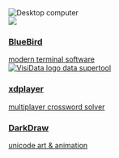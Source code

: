 
<div class="computer">
<img src="/computer.png" alt="Desktop computer" />
<div class="screen">
<img id="screenimage" src="/blackpixel.png" />
</div>
</div>

<div id="projects">

<a href="/about">
<div id="bluebird" class="project" onmouseover="document.getElementById('screenimage').src='/about.png';">
<div class="label">
<h3>BlueBird</h3>
modern terminal software
</div>
</div>
</a>

<a href="https://visidata.org">
<div id="visidata" class="project" onmouseover="document.getElementById('screenimage').src='https://www.visidata.org/freq-move-row.gif';">
<div class="label">
<img src="https://www.visidata.org/vdlogo.png" alt="VisiData logo"/>
data supertool
</div>
</div>
</a>


<a href="/xdplayer">
<div id="xdplayer" class="project" onmouseover="document.getElementById('screenimage').src='https://bluebird.workmuch.com/screenshot1.gif';">
<div class="label">
<h3>xdplayer</h3>
multiplayer crossword solver
</div>
</div>
</a>

<a href="/darkdraw">
<div id="darkdraw" class="project" onmouseover="document.getElementById('screenimage').src='';">
<div class="label">
<h3>DarkDraw</h3>
unicode art & animation
</div>
</div>
</a>
<!--a href="/letterdash">
<div class="project">
<div class="label">
<h3>LetterDash</h3>
unicode arcade game
</div>
</div>
</a-->

<!--a href="/acquire">
<div id="acquire" class="project" onmouseover="document.getElementById('screenimage').src='/acquire.png';">
<div class="label">
<h3>Acquire</h3>
board game mockup
</div>
</div>
</a-->

<!--a href="https://github.com/devottys">
<div id="devottys" class="project" onmouseover="document.getElementById('screenimage').src='https://www.visidata.org/devottys.gif';">
<div class="label">
<h3>devottys</h3>
player characters
</div>
</div>
</a-->

</div>
